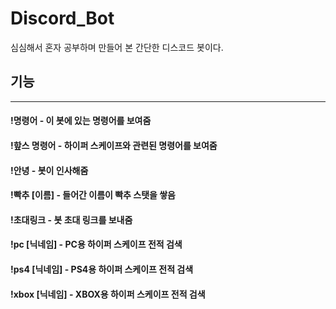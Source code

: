 # Discord_Bot

심심해서 혼자 공부하며 만들어 본 간단한 디스코드 봇이다.

## 기능
*******
#### !명령어 - 이 봇에 있는 명령어를 보여줌  
#### !핲스 명령어 - 하이퍼 스케이프와 관련된 명령어를 보여줌  
#### !안녕 - 봇이 인사해줌  
#### !빡추 [이름] - 들어간 이름이 빡추 스탯을 쌓음  
#### !초대링크 - 봇 초대 링크를 보내줌  
#### !pc [닉네임] - PC용 하이퍼 스케이프 전적 검색  
#### !ps4 [닉네임] - PS4용 하이퍼 스케이프 전적 검색  
#### !xbox [닉네임] - XBOX용 하이퍼 스케이프 전적 검색  
